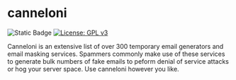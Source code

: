 # canneloni
![Static Badge](https://img.shields.io/badge/Logged_domains-346-red) [![License: GPL v3](https://img.shields.io/badge/License-GPLv3-blue.svg)](https://www.gnu.org/licenses/gpl-3.0)

Canneloni is an extensive list of over 300 temporary email generators and email masking services. Spammers commonly make use of these services to generate bulk numbers of fake emails to peform denial of service attacks or hog your server space. Use canneloni however you like.
